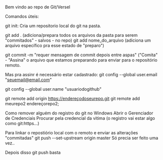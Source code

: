 Bem vindo ao repo de Git/Versel

Comandos úteis:

git init: Cria um repositorio local do git na pasta.

git add .  (adiciona/prepara todos os arquivos da pasta para serem "commitados" - salvos - no repo)
git add nome_do_arquivo (adiciona um arquivo específico pra esse estado de "preparo") 


git commit -m  "requer mensagem de commit depois entre aspas" ("Comita" - "Assina" o arquivo que estamos preparando para enviar para o repositório remoto.


Mas pra assinr é necessário estar cadastrado:
git config --global user.email "seuemail@email.com"

git config --global user.name "usuariodogithub"


git remote add origin  https://endereçodoseurepo.git
git remote add meurepo2 endereçorepo2;


Como remover alguém do registro do git no Windows
Abrir o Gerenciador de Credenciais
Procurar pela credencial da vitima (o registro vai estar algo como git:https...)

Para linkar o repostiório local com o remoto e enviar as alterações "commitadas"
git push --set-upstream origin master
Só precia ser feito uma vez..

Depois disso git push basta